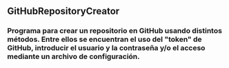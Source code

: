 ## GitHubRepositoryCreator

### Programa para crear un repositorio en GitHub usando distintos métodos. Entre ellos se encuentran el uso del "token" de GitHub, introducir el usuario y la contraseña y/o el acceso mediante un archivo de configuración.